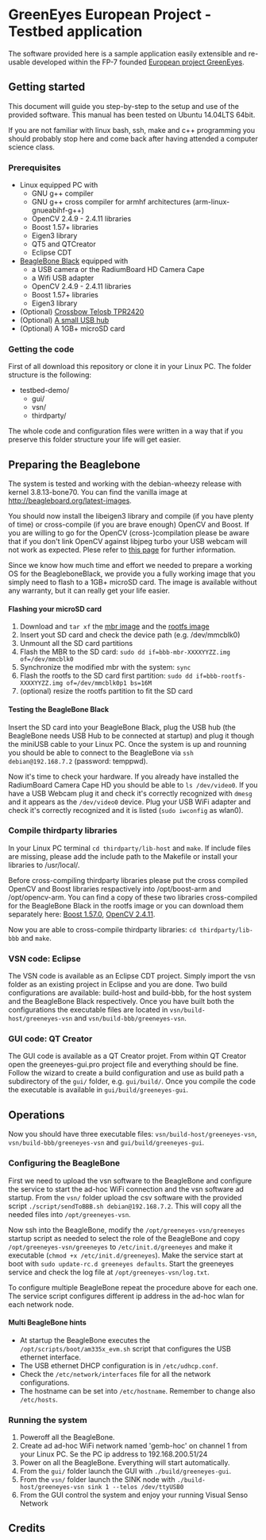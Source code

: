 # GreenEyes European Project - Testbed application

The software provided here is a sample application easily extensible and re-usable developed within the FP-7 founded [European project GreenEyes](http://www.greeneyesproject.eu/).

## Getting started

This document will guide you step-by-step to the setup and use of the provided software. This manual has been tested on Ubuntu 14.04LTS 64bit.

If you are not familiar with linux bash, ssh, make and c++ programming you should probably stop here and come back after having attended a computer science class.

### Prerequisites

* Linux equipped PC with
  * GNU g++ compiler
  * GNU g++ cross compiler for armhf architectures (arm-linux-gnueabihf-g++)
  * OpenCV 2.4.9 - 2.4.11 libraries
  * Boost 1.57+ libraries
  * Eigen3 library
  * QT5 and QTCreator
  * Eclipse CDT
* [BeagleBone Black](http://beagleboard.org/black) equipped with
  * a USB camera or the RadiumBoard HD Camera Cape
  * a Wifi USB adapter
  * OpenCV 2.4.9 - 2.4.11 libraries
  * Boost 1.57+ libraries
  * Eigen3 library
* (Optional) [Crossbow Telosb TPR2420](http://www.memsic.com/wireless-sensor-networks/)
* (Optional) [A small USB hub](http://www.amazon.it/AmazonBasics-Ultra-Mini-Hub-porte/dp/B003M0NURK/)
* (Optional) A 1GB+ microSD card

### Getting the code

First of all download this repository or clone it in your Linux PC.
The folder structure is the following:

* testbed-demo/
  * gui/
  * vsn/
  * thirdparty/

The whole code and configuration files were written in a way that if you preserve this folder structure your life will get easier.

## Preparing the Beaglebone

The system is tested and working with the debian-wheezy release with kernel 3.8.13-bone70. You can find the vanilla image at http://beagleboard.org/latest-images.

You should now install the libeigen3 library and compile (if you have plenty of time) or cross-compile (if you are brave enough) OpenCV and Boost. If you are willing to go for the OpenCV (cross-)compilation please be aware that if you don't link OpenCV against libjpeg turbo your USB webcam will not work as expected. Plese refer to [this page](http://blog.lemoneerlabs.com/3rdParty/Darling_BBB_30fps_DRAFT.html) for further information.

Since we know how much time and effort we needed to prepare a working OS for the BeagleboneBlack, we provide you a fully working image that you simply need to flash to a 1GB+ microSD card.
The image is available without any warranty, but it can really get your life easier.

#### Flashing your microSD card
1. Download and `tar xf` the [mbr image](ftp://ftp.elet.polimi.it/outgoing/Luca.Bondi/greeneyes/bbb-mbr-20150903.tar.gz) and the [rootfs image](ftp://ftp.elet.polimi.it/outgoing/Luca.Bondi/greeneyes/bbb-rootfs-20150903.tar.gz)
2. Insert yout SD card and check the device path (e.g. /dev/mmcblk0)
3. Unmount all the SD card partitions
4. Flash the MBR to the SD card: `sudo dd if=bbb-mbr-XXXXYYZZ.img of=/dev/mmcblk0`
5. Synchronize the modified mbr with the system: `sync`
6. Flash the rootfs to the SD card first partition: `sudo dd if=bbb-rootfs-XXXXYYZZ.img of=/dev/mmcblk0p1 bs=16M`
7. (optional) resize the rootfs partition to fit the SD card

#### Testing the BeagleBone Black
Insert the SD card into your BeagleBone Black, plug the USB hub (the BeagleBone needs USB Hub to be connected at startup) and plug it though the miniUSB cable to your Linux PC. Once the system is up and rounning you should be able to connect to the BeagleBone via `ssh debian@192.168.7.2` (password: temppwd).

Now it's time to check your hardware. If you already have installed the RadiumBoard Camera Cape HD you should be able to `ls /dev/video0`. If you have a USB Webcam plug it and check it's correctly recognized with `dmesg` and it appears as the `/dev/video0` device. Plug your USB WiFi adapter and check it's correctly recognized and it is listed (`sudo iwconfig` as wlan0).

### Compile thirdparty libraries
 
In your Linux PC terminal `cd thirdparty/lib-host` and `make`.
If include files are missing, please add the include path to the Makefile or install your libraries to /usr/local/.

Before cross-compiling thirdparty libraries please put the cross compiled OpenCV and Boost libraries respactively into /opt/boost-arm and /opt/opencv-arm. You can find a copy of these two libraries cross-compiled for the BeagleBone Black in the rootfs image or you can download them separately here: [Boost 1.57.0](ftp://ftp.elet.polimi.it/outgoing/Luca.Bondi/greeneyes/boost-arm.tar.gz), [OpenCV 2.4.11](ftp://ftp.elet.polimi.it/outgoing/Luca.Bondi/greeneyes/opencv-arm.tar.gz).

Now you are able to cross-compile thirdparty libraries: `cd thirdparty/lib-bbb` and `make`.

### VSN code: Eclipse

The VSN code is available as an Eclipse CDT project. Simply import the vsn folder as an existing project in Eclipse and you are done. Two build configurations are available: build-host and build-bbb, for the host system and the BeagleBone Black respectively.
Once you have built both the configurations the executable files are located in `vsn/build-host/greeneyes-vsn` and `vsn/build-bbb/greeneyes-vsn`.

### GUI code: QT Creator

The GUI code is available as a QT Creator projet. From within QT Creator open the greeneyes-gui.pro project file and everything should be fine. Follow the wizard to create a build configuration and use as build path a subdirectory of the `gui/` folder, e.g. `gui/build/`.
Once you compile the code the executable is available in `gui/build/greeneyes-gui`.

## Operations

Now you should have three executable files: `vsn/build-host/greeneyes-vsn`, `vsn/build-bbb/greeneyes-vsn` and `gui/build/greeneyes-gui`.

### Configuring the BeagleBone

First we need to upload the vsn software to the BeagleBone and configure the service to start the ad-hoc WiFi connection and the vsn software ad startup.
From the `vsn/` folder upload the csv software with the provided script `./script/sendToBBB.sh debian@192.168.7.2`. This will copy all the needed files into `/opt/greeneyes-vsn`.

Now ssh into the BeagleBone, modify the `/opt/greeneyes-vsn/greeneyes` startup script as needed to select the role of the BeagleBone and copy `/opt/greeneyes-vsn/greeneyes` to `/etc/init.d/greeneyes` and make it executable (`chmod +x /etc/init.d/greeneyes`). Make the service start at boot with `sudo update-rc.d greeneyes defaults`.
Start the greeneyes service and check the log file at `/opt/greeneyes-vsn/log.txt`.


To configure multiple BeagleBone repeat the procedure above for each one. The service script configures different ip address in the ad-hoc wlan for each network node.

#### Multi BeagleBone hints
* At startup the BeagleBone executes the `/opt/scripts/boot/am335x_evm.sh` script that configures the USB ethernet interface.
* The USB ethernet DHCP configuration is in `/etc/udhcp.conf`.
* Check the `/etc/network/interfaces` file for all the network configurations.
* The hostname can be set into `/etc/hostname`. Remember to change also `/etc/hosts`.

### Running the system

1. Poweroff all the BeagleBone.
2. Create ad ad-hoc WiFi network named 'gemb-hoc' on channel 1 from your Linux PC. Se the PC ip address to 192.168.200.51/24
3. Power on all the BeagleBone. Everything will start automatically.
4. From the `gui/` folder launch the GUI with `./build/greeneyes-gui`.
5. From the `vsn/` folder launch the SINK node with `./build-host/greeneyes-vsn sink 1 --telos /dev/ttyUSB0`
6. From the GUI control the system and enjoy your running Visual Senso Network

## Credits


